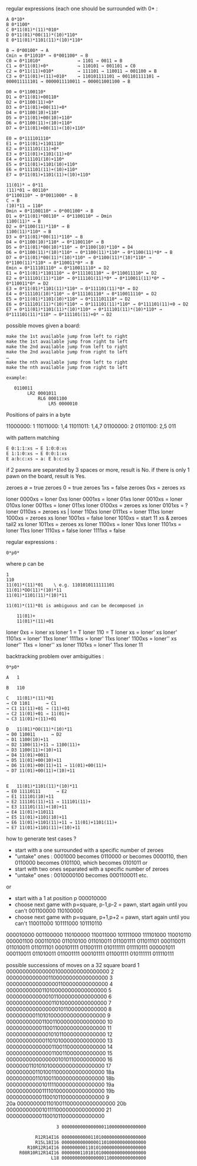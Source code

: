 
regular expressions (each one should be surrounded with 0\* :

    A 0*10*
    B 0*1100*
    C 0*11(01)*(11)*010*
    D 0*11(01)*00(11)*(10)*110*
    E 0*11(01)*1101(11)*(10)*110*

    B → 0*00100* → A
    Cmin = 0*11010* → 0*001100* → B
    C0 = 0*11010*              → 1101 → 0011 = B
    C1 = 0*11(01)+0*           → 110101 → 001101 = C0 
    C2 = 0*11(11)+010*         → 111101 → 110011 → 001100 = B
    C3 = 0*11(01)+(11)+010*    → 110101111101 → 001101111101 → 000011111101 → 0000011110011 → 000011001100 → B

    D0 = 0*1100110*
    D1 = 0*11(01)+00110*
    D2 = 0*1100(11)+0*
    D3 = 0*11(01)+00(11)+0*
    D4 = 0*1100(10)+110*
    D5 = 0*11(01)+00(10)+110*
    D6 = 0*1100(11)+(10)+110*
    D7 = 0*11(01)+00(11)+(10)+110*

    E0 = 0*111101110*
    E1 = 0*11(01)+1101110*
    E2 = 0*111101(11)+0*
    E3 = 0*11(01)+1101(11)+0*
    E4 = 0*111101(10)+110*
    E5 = 0*11(01)+1101(10)+110*
    E6 = 0*111101(11)+(10)+110*
    E7 = 0*11(01)+1101(11)+(10)+110*

    11(01)* → 0*11
    (11)*01 → 00110*
    0*1100110* → 0*0011000* → B
    C → B
    (10)*11 → 110*
    Dmin = 0*1100110* → 0*001100* → B
    D1 = 0*11(01)*00110* → 0*1100110* → Dmin
    1100(11)* → B
    D2 = 0*1100(11)*110* → B
    1100(11)*110* → B
    D3 = 0*11(01)*00(11)*110* → B
    D4 = 0*1100(10)*110* → 0*1100110* → B
    D5 = 0*11(01)*00(10)*110* → 0*1100(10)*110* = D4
    D6 = 0*1100(11)*(10)*110* → 0*1100(11)*110* → 0*1100(11)*0* → B
    D7 = 0*11(01)*00(11)*(10)*110* → 0*1100(11)*(10)*110* → 0*1100(11)*110* → 0*110011*0* → B
    Emin = 0*111101110* → 0*110011110* = D2
    E1 = 0*11(01)*1101110* → 0*111101110* → 0*110011110* = D2
    E2 = 0*111101(11)*110* → 0*111101(11)*0* → 0*110011(11)*0* → 0*110011*0* = D2
    E3 = 0*11(01)*1101(11)*110* → 0*111101(11)*0* = D2
    E4 = 0*111101(10)*110* → 0*111101110* → 0*110011110* = D2
    E5 = 0*11(01)*1101(10)*110* → 0*111101110* → D2
    E6 = 0*111101(11)*(10)*110* → 0*111101(11)*110* → 0*111101(11)+0 → D2
    E7 = 0*11(01)*1101(11)*(10)*110* → 0*111101(11)*(10)*110* → 0*111101(11)*110* → 0*111101(11)+0* → D2

    



possible moves given a board:

    make the 1st available jump from left to right
    make the 1st available jump from right to left
    make the 2nd available jump from left to right
    make the 2nd available jump from right to left
    …
    make the nth available jump from left to right
    make the nth available jump from right to left

    example:

       0110011
            LR2 0001011
                RL6 0001100
                    LR5 0000010


Positions of pairs in a byte

11000000: 1
11011000: 1,4
11011011: 1,4,7
01100000: 2
01101100: 2,5
011


with pattern matching

    E 0:1:1:xs → E 1:0:0:xs
    E 1:1:0:xs → E 0:0:1:xs
    E a:b:c:xs → a: E b:c:xs

if 2 pawns are separated by 3 spaces or more, result is No.
if there is only 1 pawn on the board, result is Yes.

zeroes ∅    = true
zeroes 0    = true
zeroes 1xs  = false
zeroes 0xs  = zeroes xs

loner 0000xs = loner 0xs
loner 0001xs = loner 01xs
loner 0010xs = loner 010xs
loner 0011xs = loner 011xs
loner 0100xs = zeroes xs
loner 0101xs = ?
loner 0110xs = zeroes xs | loner 110xs
loner 0111xs = loner 111xs
loner 1000xs = zeroes xs
loner 1001xs = false
loner 1010xs = start 11 xs & zeroes tail2 xs
loner 1011xs = zeroes xs
loner 1100xs = loner 10xs
loner 1101xs = loner 11xs
loner 1110xs = false
loner 1111xs = false

regular expressions :

    0*p0*

where p can be 
    
    1
    110
    11(01)*(11)*01    \ e.g. 1101010111111101
    11(01)*OO(11)*(10)*11
    11(01)*1101(11)*(10)*11

    11(01)*(11)*01 is ambiguous and can be decomposed in

        11(01)+
        11(01)*(11)+01


loner 0xs = loner xs
loner 1 = T
loner 110 = T
loner xs = loner' xs
loner' 1101xs = loner' 11xs
loner' 1111xs = loner' 11xs
loner' 1100xs = loner'' xs
loner'' 11xs = loner'' xs
loner 1101xs = loner' 11xs
loner 11

backtracking problem over ambiguities :

    0*p0*

    A   1

    B   110

    C   11(01)*(11)*01
    → C0 1101      → C1
    → C1 11(11)+01 → (11)+01
    → C2 11(01)+01 → 11(01)+
    → C3 11(01)+(11)+01

    D   11(01)*OO(11)*(10)*11
    → D0 110011      → D2
    → D1 1100(10)+11
    → D2 1100(11)+11 → 1100(11)+
    → D3 1100(11)+(10)+11
    → D4 11(01)+0011
    → D5 11(01)+00(10)+11
    → D6 11(01)+00(11)+11 → 11(01)+00(11)+
    → D7 11(01)+00(11)+(10)+11


    E   11(01)*1101(11)*(10)*11
    → E0 11110111      → E2
    → E1 111101(10)+11
    → E2 111101(11)+11 → 111101(11)+
    → E3 111101(11)+(10)+11
    → E4 11(01)+110111
    → E5 11(01)+1101(10)+11
    → E6 11(01)+1101(11)+11 → 11(01)+1101(11)+
    → E7 11(01)+1101(11)+(10)+11




how to generate test cases ?

 - start with a one surrounded with a specific number of zeroes
 - "untake" ones : 0001000 becomes 0110000 or becomes 0000110, then 0110000 becomes 0101100, which becomes 0101011
or
 - start with two ones separated with a specific number of zeroes
 - "untake" ones : 0010000100 becomes 0001100011 etc.

 or

- start with a 1 at position p
    000010000
- choose next game with p=square, p-1,p-2 = pawn, start again until you can't
    001100000
    110100000
- choose next game with p=square, p+1,p+2 = pawn, start again until you can't
    110011000
    101111000
    101110110

000010000
    001100000
        110100000
            110011000
                101111000
                111101000
                110010110
    000001100
        000110100
            011010100
                011010011
                    011001111
                    011011101
            000110011
                011010011
                    011011101
                000101111
                    011001111
                        010111111
                        011110111
        000001011
            000110011
                011010011
                    011001111
                000101111
                    011001111
                        010111111
                        011110111


possible successions of moves on a 32 square board
                       1 00000000000000010000000000000000
                       2 00000000000001100000000000000000
                       3 00000000000000001100000000000000
                       4 00000000000110100000000000000000
                       5 00000000000001011000000000000000
                       6 00000000000000110100000000000000
                       7 00000000000000001011000000000000
                       8 00000000011010100000000000000000
                       9 00000000000110011000000000000000
                      10 00000000000110011000000000000000
                      11 00000000000001010110000000000000
                      12 00000000000011010100000000000000
                      13 00000000000000110011000000000000
                      14 00000000000000110011000000000000
                      15 00000000000000001010110000000000
                      16 00000001101010100000000000000000
                      17 00000000011010011000000000000000
                     18a 00000000011010011000000000000000
                     18b 00000000000101111000000000000000
                     19a 00000000000111101000000000000000
                     19b 00000000000110010110000000000000
                      9  
                     20a 00000000011010011000000000000000
                     20b 00000000000101111000000000000000
                     21  00000000000110010110000000000000




                       3 00000000000000001100000000000000

               R12R14I16 00000000000110100000000000000000
               R15L18I16 00000000000000110100000000000000
            R10R12R14I16 00000000011010100000000000000000
         R08R10R12R14I16 00000001101010100000000000000000
                     L18 00000000000000001100000000000000
                   

